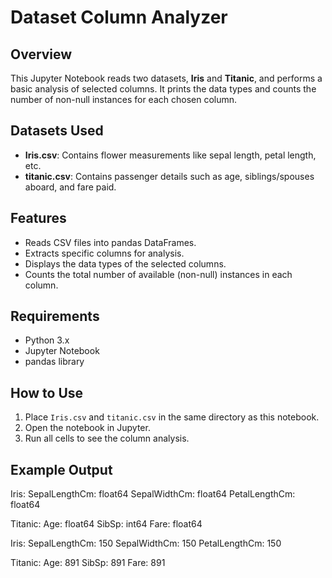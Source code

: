 # Dataset Column Analyzer

## Overview
This Jupyter Notebook reads two datasets, **Iris** and **Titanic**, and performs a basic analysis of selected columns. It prints the data types and counts the number of non-null instances for each chosen column.

## Datasets Used
- **Iris.csv**: Contains flower measurements like sepal length, petal length, etc.
- **titanic.csv**: Contains passenger details such as age, siblings/spouses aboard, and fare paid.

## Features
- Reads CSV files into pandas DataFrames.
- Extracts specific columns for analysis.
- Displays the data types of the selected columns.
- Counts the total number of available (non-null) instances in each column.

## Requirements
- Python 3.x
- Jupyter Notebook
- pandas library

## How to Use
1. Place `Iris.csv` and `titanic.csv` in the same directory as this notebook.
2. Open the notebook in Jupyter.
3. Run all cells to see the column analysis.

## Example Output
Iris: SepalLengthCm: float64 SepalWidthCm: float64 PetalLengthCm: float64

Titanic: Age: float64 SibSp: int64 Fare: float64

Iris: SepalLengthCm: 150 SepalWidthCm: 150 PetalLengthCm: 150

Titanic: Age: 891 SibSp: 891 Fare: 891